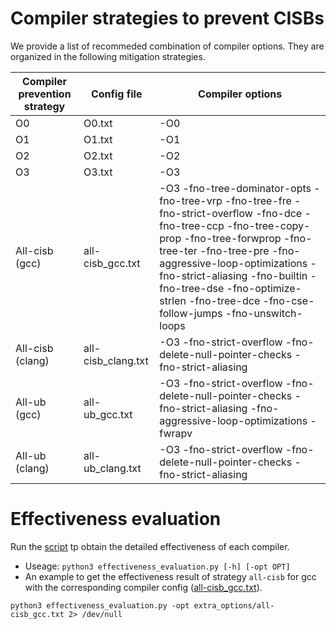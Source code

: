 # Compiler strategies to prevent CISBs
We provide a list of recommeded combination of compiler options.
They are organized in the following mitigation strategies. 

   | Compiler prevention strategy | Config file | Compiler options                     |
   | ------------------ | -------|---------------------------------------------------- |
   | O0                 | O0.txt | -O0                                                 |
   | O1                 | O1.txt | -O1                                                 |
   | O2                 | O2.txt | -O2                                                 |
   | O3                 | O3.txt | -O3                                                 |
   | All-cisb (gcc)     | all-cisb_gcc.txt | -O3  -fno-tree-dominator-opts -fno-tree-vrp -fno-tree-fre -fno-strict-overflow -fno-dce -fno-tree-ccp -fno-tree-copy-prop -fno-tree-forwprop -fno-tree-ter -fno-tree-pre -fno-aggressive-loop-optimizations -fno-strict-aliasing -fno-builtin -fno-tree-dse -fno-optimize-strlen -fno-tree-dce -fno-cse-follow-jumps -fno-unswitch-loops|
   | All-cisb (clang)    | all-cisb_clang.txt  | -O3 -fno-strict-overflow  -fno-delete-null-pointer-checks -fno-strict-aliasing                                                         |
   | All-ub (gcc) | all-ub_gcc.txt         | -O3 -fno-strict-overflow  -fno-delete-null-pointer-checks  -fno-strict-aliasing -fno-aggressive-loop-optimizations -fwrapv                                                          |
   | All-ub (clang) | all-ub_clang.txt       | -O3 -fno-strict-overflow  -fno-delete-null-pointer-checks  -fno-strict-aliasing                                                          |

# Effectiveness evaluation

Run the [script](../effectiveness_evaluation.py) tp obtain the detailed 
effectiveness of each compiler.
- Useage: `python3 effectiveness_evaluation.py [-h] [-opt OPT]`
- An example to get the effectiveness result of strategy `all-cisb` for gcc with 
the corresponding compiler config ([all-cisb_gcc.txt](all-cisb_gcc.txt)).
```
python3 effectiveness_evaluation.py -opt extra_options/all-cisb_gcc.txt 2> /dev/null
```

